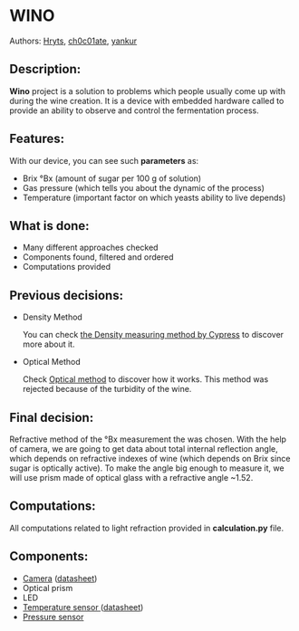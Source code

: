 # WINO

Authors: [Hryts](https://github.com/Hryts), [ch0c01ate](https://github.com/ch0c01ate), [yankur](https://github.com/yankur)

## Description:

**Wino** project is a solution to problems which people usually come up with during the wine creation. It is a device with embedded hardware called to provide an ability to observe and control the fermentation process. 

## Features:

With our device, you can see such **parameters** as:

- Brix °Bx (amount of sugar per 100 g of solution)
- Gas pressure (which tells you about the dynamic of the process)
- Temperature (important factor on which yeasts ability to live depends)

## What is done:

- Many different approaches checked
- Components found, filtered and ordered
- Computations provided

## Previous decisions:

- Density Method 

  You can check [the Density measuring method by Cypress](https://github.com/ch0c01ate/wino/blob/master/presentations/Measuring%20Density.ppt) to discover more about it.

- Optical Method

  Check [Optical method](https://github.com/ch0c01ate/wino/blob/master/presentations/Optical%20Method.pptx) to discover how it works. This method was rejected because of the turbidity of the wine.

## Final decision:

Refractive method of the °Bx measurement the was chosen. With the help of camera, we are going to get data about total internal reflection angle, which depends on refractive indexes of wine (which depends on Brix since sugar is optically active). To make the angle big enough to measure it, we will use prism made of optical glass with a refractive angle ~1.52.

## Computations:

All computations related to light refraction provided in **calculation.py** file.

## Components:

- [Camera](https://www.sparkfun.com/products/15430) ([datasheet](https://cdn.sparkfun.com/assets/0/b/0/e/d/LI-IMX219-MIPI-FF-NANO_SPEC.pdf))
- Optical prism 
- LED
- [Temperature sensor ](https://www.sparkfun.com/products/11050)([datasheet](https://cdn.sparkfun.com/datasheets/Sensors/Temp/DS18B20.pdf))
- [Pressure sensor](https://www.mondaykids.com/monday-kids-3-3-45-5v-digital-barometric-pressure-sensor-module-liquid-water-level-controller-board-0-45-40kpa-for-arduino.html) 
